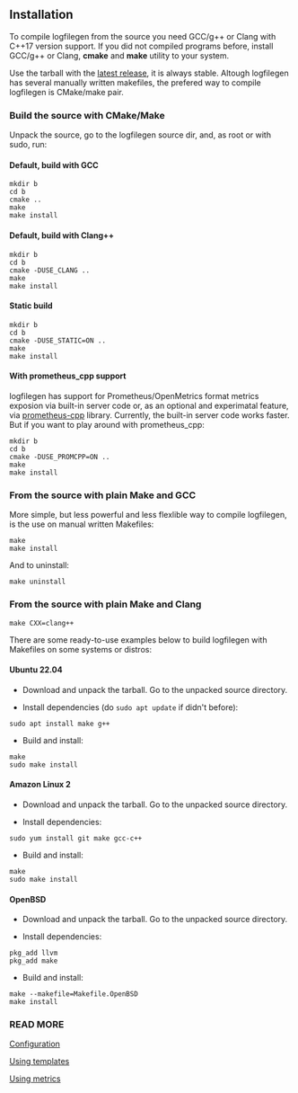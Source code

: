## Installation

To compile logfilegen from the source you need GCC/g++ or Clang with C++17 version support. If you did not compiled programs before, install GCC/g++ or Clang, **cmake** and **make** utility to your system.

Use the tarball with the [latest release](https://github.com/psemiletov/logfilegen/releases/latest), it is always stable. Altough logfilegen has several manually written makefiles, the prefered way to compile logfilegen is CMake/make pair.


### Build the source with CMake/Make

Unpack the source, go to the logfilegen source dir, and, as root or with sudo, run:


#### Default, build with GCC


```
mkdir b
cd b
cmake ..
make
make install
```

#### Default, build with Clang++


```
mkdir b
cd b
cmake -DUSE_CLANG ..
make
make install
```

#### Static build


```
mkdir b
cd b
cmake -DUSE_STATIC=ON ..
make
make install
```


#### With prometheus_cpp support

logfilegen has support for Prometheus/OpenMetrics format metrics exposion via built-in server code or, as an optional and experimatal feature, via [prometheus-cpp](https://github.com/jupp0r/prometheus-cpp) library. Currently, the built-in server code works faster. But if you want to play around with prometheus_cpp:


```
mkdir b
cd b
cmake -DUSE_PROMCPP=ON ..
make
make install
```



### From the source with plain Make and GCC


More simple, but less powerful and less flexlible way to compile logfilegen, is the use on manual written Makefiles:


```console
make
make install
```

And to uninstall:

```console
make uninstall
```

### From the source with plain Make and Clang

```console
make CXX=clang++
```

There are some ready-to-use examples below to build logfilegen with Makefiles on some systems or distros:



#### Ubuntu 22.04

- Download and unpack the tarball. Go to the unpacked source directory.

- Install dependencies (do ```sudo apt update``` if didn't before):

```console
sudo apt install make g++
```

- Build and install:

```console
make
sudo make install
```


#### Amazon Linux 2

- Download and unpack the tarball. Go to the unpacked source directory.

- Install dependencies:

```console
sudo yum install git make gcc-c++
```

- Build and install:

```console
make
sudo make install
```


#### OpenBSD

- Download and unpack the tarball. Go to the unpacked source directory.

- Install dependencies:

```console
pkg_add llvm
pkg_add make
```
- Build and install:


```console
make --makefile=Makefile.OpenBSD
make install
```



### READ MORE

[Configuration](https://psemiletov.github.io/logfilegen/config.html)

[Using templates](https://psemiletov.github.io/logfilegen/templates.html)

[Using metrics](metrics.md)

